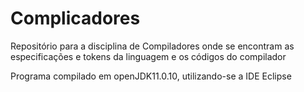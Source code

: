 # Complicadores
Repositório para a disciplina de Compiladores onde se encontram as especificações e tokens da linguagem e os códigos do compilador

Programa compilado em openJDK11.0.10, utilizando-se a IDE Eclipse
